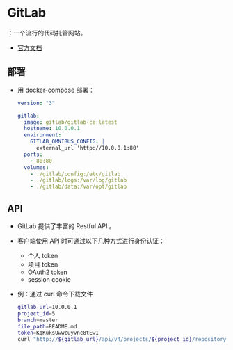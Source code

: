 # GitLab

：一个流行的代码托管网站。
- [官方文档](https://docs.gitlab.com/omnibus/README.html)

## 部署

- 用 docker-compose 部署：
    ```yml
    version: "3"

    gitlab:
      image: gitlab/gitlab-ce:latest
      hostname: 10.0.0.1
      environment:
        GITLAB_OMNIBUS_CONFIG: |
          external_url 'http://10.0.0.1:80'
      ports:
        - 80:80
      volumes:
        - ./gitlab/config:/etc/gitlab
        - ./gitlab/logs:/var/log/gitlab
        - ./gitlab/data:/var/opt/gitlab
    ```

## API

- GitLab 提供了丰富的 Restful API 。
- 客户端使用 API 时可通过以下几种方式进行身份认证：
  - 个人 token
  - 项目 token
  - OAuth2 token
  - session cookie

- 例：通过 curl 命令下载文件
  ```sh
  gitlab_url=10.0.0.1
  project_id=5
  branch=master
  file_path=README.md
  token=KqKuksUwwcuyvnc8tEw1
  curl "http://${gitlab_url}/api/v4/projects/${project_id}/repository/files/${file_path}/raw?ref=${branch}&private_token=${token}"
  ```
